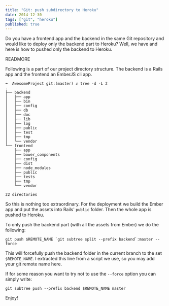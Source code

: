 ```yaml
---
title: "Git: push subdirectory to Heroku"
date: 2014-12-30
tags: ["git", "heroku"]
published: true
---
```


Do you have a frontend app and the backend in the same Git repository and would like to deploy only the backend part to Heroku?
Well, we have and here is how to pushed only the backend to Heroku.

READMORE

Following is a part of our project directory structure. The backend is a Rails app and the frontend an EmberJS cli app.

```shell
➜  AwesomeProject git:(master) ✗ tree -d -L 2
.
├── backend
│   ├── app
│   ├── bin
│   ├── config
│   ├── db
│   ├── doc
│   ├── lib
│   ├── log
│   ├── public
│   ├── test
│   ├── tmp
│   └── vendor
└── frontend
    ├── app
    ├── bower_components
    ├── config
    ├── dist
    ├── node_modules
    ├── public
    ├── tests
    ├── tmp
    └── vendor

22 directories
```

So this is nothing too extraordinary. For the deployment we build the Ember app and put the assets into Rails' `public` folder. Then the whole app is pushed to Heroku.

To only push the backend part (with all the assets from Ember) we do the following:

```shell
git push $REMOTE_NAME `git subtree split --prefix backend`:master --force
```

This will forcefully push the backend folder in the current branch to the set `$REMOTE_NAME`.
I extracted this line from a script we use, so you may add your git remote name here.


If for some reason you want to try not to use the `--force` option you can simply write:

```shell
git subtree push --prefix backend $REMOTE_NAME master
```

Enjoy!
